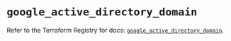 # `google_active_directory_domain`

Refer to the Terraform Registry for docs: [`google_active_directory_domain`](https://registry.terraform.io/providers/hashicorp/google/6.18.0/docs/resources/active_directory_domain).
